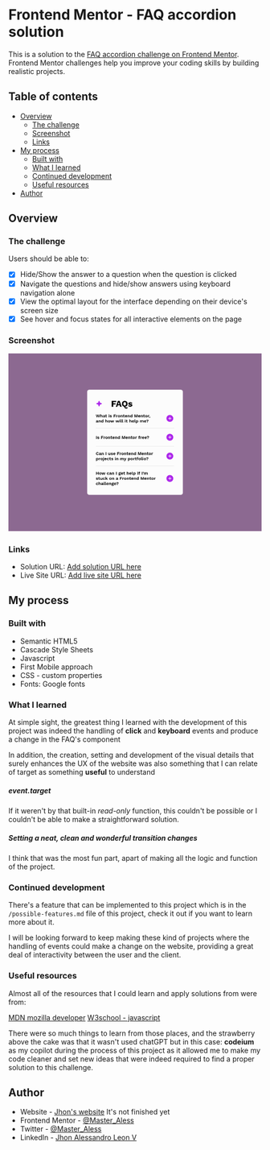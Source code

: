 # Frontend Mentor - FAQ accordion solution

This is a solution to the [FAQ accordion challenge on Frontend Mentor](https://www.frontendmentor.io/challenges/faq-accordion-wyfFdeBwBz). Frontend Mentor challenges help you improve your coding skills by building realistic projects.

## Table of contents

- [Overview](#overview)
  - [The challenge](#the-challenge)
  - [Screenshot](#screenshot)
  - [Links](#links)
- [My process](#my-process)
  - [Built with](#built-with)
  - [What I learned](#what-i-learned)
  - [Continued development](#continued-development)
  - [Useful resources](#useful-resources)
- [Author](#author)

## Overview

### The challenge

Users should be able to:

- [x] Hide/Show the answer to a question when the question is clicked
- [x] Navigate the questions and hide/show answers using keyboard navigation alone
- [x] View the optimal layout for the interface depending on their device's screen size
- [x] See hover and focus states for all interactive elements on the page

### Screenshot

![Demonstration of the solved project](/assets/image.png)

### Links

- Solution URL: [Add solution URL here](https://your-solution-url.com)
- Live Site URL: [Add live site URL here](https://your-live-site-url.com)

## My process

### Built with

- Semantic HTML5
- Cascade Style Sheets
- Javascript
- First Mobile approach
- CSS - custom properties
- Fonts: Google fonts

### What I learned

At simple sight, the greatest thing I learned with the development of this project was indeed the handling of **click** and **keyboard** events and produce a change in the FAQ's component

In addition, the creation, setting and development of the visual details that surely enhances the UX of the website was also something that I can relate of target as something **useful** to understand

##### event.target

If it weren't by that built-in *read-only* function, this couldn't be possible or I couldn't be able to make a straightforward solution.

##### Setting a neat, clean and wonderful transition changes

I think that was the most fun part, apart of making all the logic and function of the project.

### Continued development

There's a feature that can be implemented to this project which is in the `/possible-features.md` file of this project, check it out if you want to learn more about it.

I will be looking forward to keep making these kind of projects where the handling of events could make a change on the website, providing a great deal of interactivity between the user and the client.

### Useful resources

Almost all of the resources that I could learn and apply solutions from were from:

[MDN mozilla developer](https://developer.mozilla.org/en-US/)
[W3school - javascript](https://www.w3schools.com/js/default.asp)

There were so much things to learn from those places, and the strawberry above the cake was that it wasn't used chatGPT but in this case: **codeium** as my copilot during the process of this project as it allowed me to make my code cleaner and set new ideas that were indeed required to find a proper solution to this challenge.

## Author

- Website - [Jhon's website](https://the-boxhead-guy.github.io/index.html) It's not finished yet
- Frontend Mentor - [@Master_Aless](https://www.frontendmentor.io/profile/The-BoxHead-Guy)
- Twitter - [@Master_Aless](https://twitter.com/Master_Aless)
- LinkedIn - [Jhon Alessandro Leon V](www.linkedin.com/in/jhon-alessandro-leon-v-110895255)
